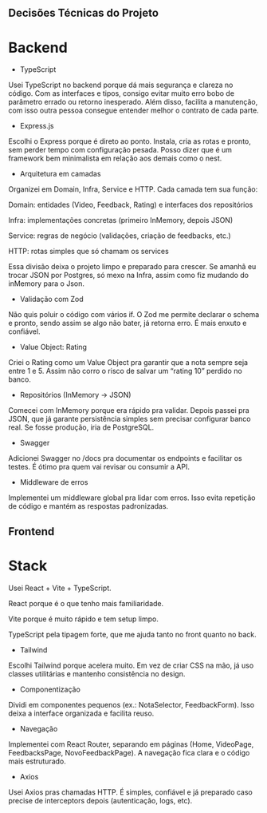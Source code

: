 ## Decisões Técnicas do Projeto
# Backend

- TypeScript

Usei TypeScript no backend porque dá mais segurança e clareza no código. Com as interfaces e tipos, consigo evitar muito erro bobo de parâmetro errado ou retorno inesperado. Além disso, facilita a manutenção, com isso outra pessoa consegue entender melhor o contrato de cada parte.

- Express.js

Escolhi o Express porque é direto ao ponto. Instala, cria as rotas e pronto, sem perder tempo com configuração pesada. Posso dizer que é um framework bem minimalista em relação aos demais como o nest.

- Arquitetura em camadas

Organizei em Domain, Infra, Service e HTTP. Cada camada tem sua função:

Domain: entidades (Video, Feedback, Rating) e interfaces dos repositórios

Infra: implementações concretas (primeiro InMemory, depois JSON)

Service: regras de negócio (validações, criação de feedbacks, etc.)

HTTP: rotas simples que só chamam os services

Essa divisão deixa o projeto limpo e preparado para crescer. Se amanhã eu trocar JSON por Postgres, só mexo na Infra, assim como fiz mudando do inMemory para o Json.

- Validação com Zod

Não quis poluir o código com vários if. O Zod me permite declarar o schema e pronto, sendo assim se algo não bater, já retorna erro. É mais enxuto e confiável.

- Value Object: Rating

Criei o Rating como um Value Object pra garantir que a nota sempre seja entre 1 e 5. Assim não corro o risco de salvar um “rating 10” perdido no banco.

- Repositórios (InMemory -> JSON)

Comecei com InMemory porque era rápido pra validar. Depois passei pra JSON, que já garante persistência simples sem precisar configurar banco real. Se fosse produção, iria de PostgreSQL.

- Swagger

Adicionei Swagger no /docs pra documentar os endpoints e facilitar os testes. É ótimo pra quem vai revisar ou consumir a API.

- Middleware de erros

Implementei um middleware global pra lidar com erros. Isso evita repetição de código e mantém as respostas padronizadas.

## Frontend

# Stack

Usei React + Vite + TypeScript.

React porque é o que tenho mais familiaridade.

Vite porque é muito rápido e tem setup limpo.

TypeScript pela tipagem forte, que me ajuda tanto no front quanto no back.

- Tailwind

Escolhi Tailwind porque acelera muito. Em vez de criar CSS na mão, já uso classes utilitárias e mantenho consistência no design.

- Componentização

Dividi em componentes pequenos (ex.: NotaSelector, FeedbackForm). Isso deixa a interface organizada e facilita reuso.

- Navegação

Implementei com React Router, separando em páginas (Home, VideoPage, FeedbacksPage, NovoFeedbackPage). A navegação fica clara e o código mais estruturado.

- Axios

Usei Axios pras chamadas HTTP. É simples, confiável e já preparado caso precise de interceptors depois (autenticação, logs, etc).
